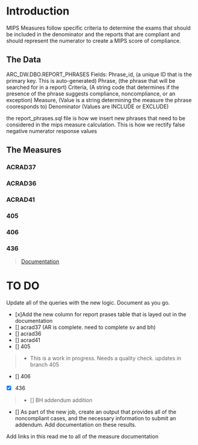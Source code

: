 # Introduction 
MIPS Measures follow specific criteria to determine the exams that should be included in the denominator and the reports that are compliant and should represent the numerator to create a MIPS score of compliance. 

## The Data 
ARC_DW.DBO.REPORT_PHRASES 
  Fields: Phrase_id, (a unique ID that is the primary key. This is auto-generated)
          Phrase, (the phrase that will be searched for in a report)
          Criteria, (A string code that determines if the presence of the phrase suggests compliance, noncompliance, or an exception)
          Measure, (Value is a string determining the measure the phrase cooresponds to)
          Denominator (Values are INCLUDE or EXCLUDE)
  
  the report_phrases.sql file is how we insert new phrases that need to be considered in the mips measure calculation. This is how we rectify false negative numerator response values 

## The Measures 

### ACRAD37

### ACRAD36

### ACRAD41

### 405

### 406

### 436
  > [Documentation](https://qpp.cms.gov/docs/QPP_quality_measure_specifications/CQM-Measures/2020_Measure_436_MIPSCQM.pdf)



# TO DO 
Update all of the queries with the new logic. Document as you go. 
- [x]Add the new column for report prases table that is layed out in the documentation
- [] acrad37 (AR is complete. need to complete sv and bh)
- [] acrad36
- [] acrad41
- [] 405
> - This is a work in progress. Needs a quality check. updates in branch 405
- [] 406
- [x] 436 
>- [] BH addendum addition
 

- [] As part of the new job, create an output that provides all of the noncompliant cases, and the necessary information to submit an addendum.
  Add documentation on these results. 

Add links in this read me to all of the measure documentation